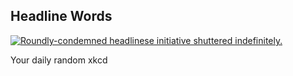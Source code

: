 ## Headline Words
[![Roundly-condemned headlinese initiative shuttered indefinitely.](https://imgs.xkcd.com/comics/headline_words.png)](https://xkcd.com/2584/ "Roundly-condemned headlinese initiative shuttered indefinitely.")

Your daily random xkcd
